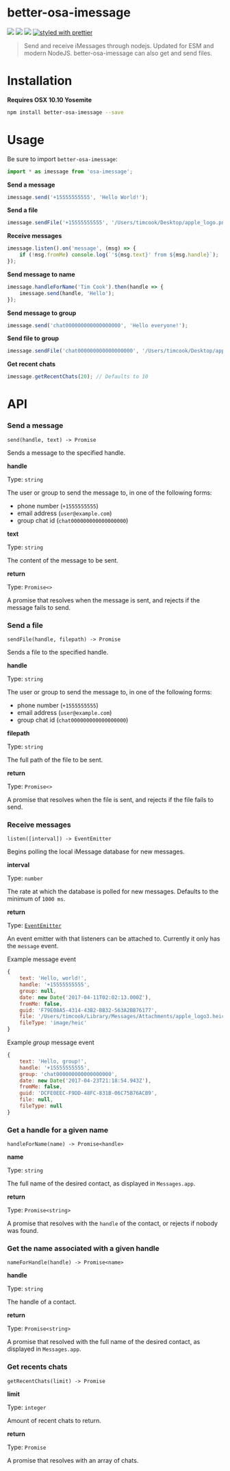 better-osa-imessage
====

![](https://img.shields.io/npm/dm/better-osa-imessage.svg?style=flat-square)
![](https://img.shields.io/npm/v/better-osa-imessage.svg?style=flat-square)
![](https://img.shields.io/npm/l/better-osa-imessage.svg?style=flat-square)
[![styled with prettier](https://img.shields.io/badge/styled_with-prettier-ff69b4.svg?style=flat-square)](https://github.com/prettier/prettier)

> Send and receive iMessages through nodejs. Updated for ESM and modern NodeJS. better-osa-imessage can also get and send files.

Installation
===

**Requires OSX 10.10 Yosemite**

```bash
npm install better-osa-imessage --save
```

Usage
====

Be sure to import `better-osa-imessage`:

```js
import * as imessage from 'osa-imessage';
```

**Send a message**
```js
imessage.send('+15555555555', 'Hello World!');
```

**Send a file**
```js
imessage.sendFile('+15555555555', '/Users/timcook/Desktop/apple_logo.png');
```

**Receive messages**
```js
imessage.listen().on('message', (msg) => {
    if (!msg.fromMe) console.log(`'${msg.text}' from ${msg.handle}`);
});
```

**Send message to name**
```js
imessage.handleForName('Tim Cook').then(handle => {
    imessage.send(handle, 'Hello');
});
```

**Send message to group**
```js
imessage.send('chat000000000000000000', 'Hello everyone!');
```

**Send file to group**
```js
imessage.sendFile('chat000000000000000000', '/Users/timcook/Desktop/apple_logo2.png');
```

**Get recent chats**
```js
imessage.getRecentChats(20); // Defaults to 10
```

API
===

### Send a message

`send(handle, text) -> Promise`

Sends a message to the specified handle.

**handle**

Type: `string`

The user or group to send the message to, in one of the following forms:
- phone number (`+1555555555`)
- email address (`user@example.com`)
- group chat id (`chat000000000000000000`)

**text**

Type: `string`

The content of the message to be sent.

**return**

Type: `Promise<>`

A promise that resolves when the message is sent, and rejects if the
message fails to send.

### Send a file

`sendFile(handle, filepath) -> Promise`

Sends a file to the specified handle.

**handle**

Type: `string`

The user or group to send the message to, in one of the following forms:
- phone number (`+1555555555`)
- email address (`user@example.com`)
- group chat id (`chat000000000000000000`)

**filepath**

Type: `string`

The full path of the file to be sent.

**return**

Type: `Promise<>`

A promise that resolves when the file is sent, and rejects if the
file fails to send.

### Receive messages

`listen([interval]) -> EventEmitter`

Begins polling the local iMessage database for new messages.

**interval**

Type: `number`

The rate at which the database is polled for new messages. Defaults to the minimum of `1000 ms`.

**return**

Type: [`EventEmitter`](https://nodejs.org/api/events.html#events_class_eventemitter)

An event emitter with that listeners can be attached to. Currently it only has the `message` event.

Example message event
```js
{
    text: 'Hello, world!',
    handle: '+15555555555',
    group: null,
    date: new Date('2017-04-11T02:02:13.000Z'),
    fromMe: false,
    guid: 'F79E08A5-4314-43B2-BB32-563A2BB76177',
    file: '/Users/timcook/Library/Messages/Attachments/apple_logo3.heic',
    fileType: 'image/heic'
}
```

Example *group* message event
```js
{
    text: 'Hello, group!',
    handle: '+15555555555',
    group: 'chat000000000000000000',
    date: new Date('2017-04-23T21:18:54.943Z'),
    fromMe: false,
    guid: 'DCFE0EEC-F9DD-48FC-831B-06C75B76ACB9',
    file: null,
    fileType: null
}
```

### Get a handle for a given name

`handleForName(name) -> Promise<handle>`

**name**

Type: `string`

The full name of the desired contact, as displayed in `Messages.app`.

**return**

Type: `Promise<string>`

A promise that resolves with the `handle` of the contact, or rejects if nobody was found.

### Get the name associated with a given handle

`nameForHandle(handle) -> Promise<name>`

**handle**

Type: `string`

The handle of a contact.

**return**

Type: `Promise<string>`

A promise that resolved with the full name of the desired contact, as displayed in `Messages.app`.

### Get recents chats

`getRecentChats(limit) -> Promise`

**limit**

Type: `integer`

Amount of recent chats to return.

**return**

Type: `Promise`

A promise that resolves with an array of chats.
